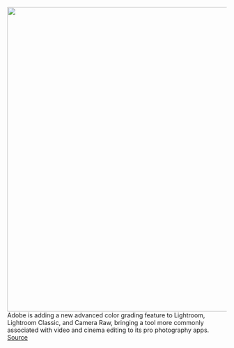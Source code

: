 <img src='https://cdn.vox-cdn.com/thumbor/MGxUbMTplUfOjSAe6yX5ZZQc5Fs=/0x0:1695x1130/1200x0/filters:focal(0x0:1695x1130):no_upscale()/cdn.vox-cdn.com/uploads/chorus_asset/file/21920365/Screen_Shot_2020_09_29_at_15.13.53.png' width='700px' /><br/>
Adobe is adding a new advanced color grading feature to Lightroom, Lightroom Classic, and Camera Raw, bringing a tool more commonly associated with video and cinema editing to its pro photography apps.
<a href='https://www.theverge.com/2020/9/29/21493045/adobe-lightroom-advanced-color-grading-announced'> Source <a/>